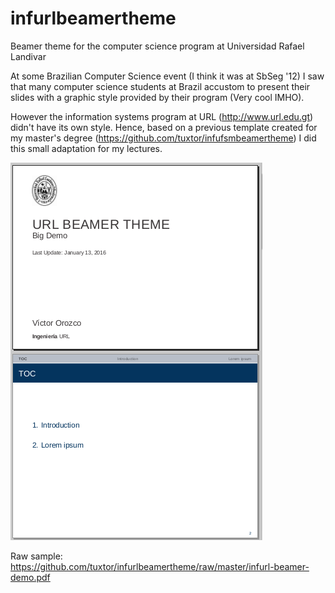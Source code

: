 infurlbeamertheme
=================

Beamer theme for the computer science program at Universidad Rafael Landivar

At some Brazilian Computer Science event (I think it was at SbSeg '12) I saw that many computer science students at Brazil accustom to present their slides with a graphic style provided by their program (Very cool IMHO).
	 
However the information systems program at URL (http://www.url.edu.gt) didn't have its own style. Hence, based on a previous template created for my master's degree (https://github.com/tuxtor/infufsmbeamertheme)  I did this small adaptation for my lectures.

![Sample](/demo.png)

Raw sample: https://github.com/tuxtor/infurlbeamertheme/raw/master/infurl-beamer-demo.pdf


